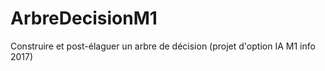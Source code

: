 # ArbreDecisionM1
Construire et post-élaguer un arbre de décision (projet d'option IA M1 info 2017)
